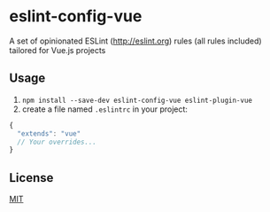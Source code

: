 # eslint-config-vue

A set of opinionated ESLint (http://eslint.org) rules (all rules included) tailored for Vue.js projects

## Usage
1. `npm install --save-dev eslint-config-vue eslint-plugin-vue`
2. create a file named `.eslintrc` in your project:

```js
{
  "extends": "vue"
  // Your overrides...
}
```

## License

[MIT](http://opensource.org/licenses/MIT)

